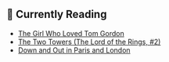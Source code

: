 ## 📖 Currently Reading
* [The Girl Who Loved Tom Gordon](https://www.goodreads.com/review/show/3656421528)
* [The Two Towers (The Lord of the Rings, #2)](https://www.goodreads.com/review/show/2772926733)
* [Down and Out in Paris and London](https://www.goodreads.com/review/show/3369415445)
